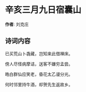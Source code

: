 # 辛亥三月九日宿囊山

**作者**: 刘克庄

## 诗词内容

已买荒山卜毳藏，岂知来此借禅床。

傍人尽怪病摩诘，送客不嫌穷孟尝。

皓白群仙应笑老，昏花太乙谩分光。

何时邻里持牛酒，却贺先生返故乡。

